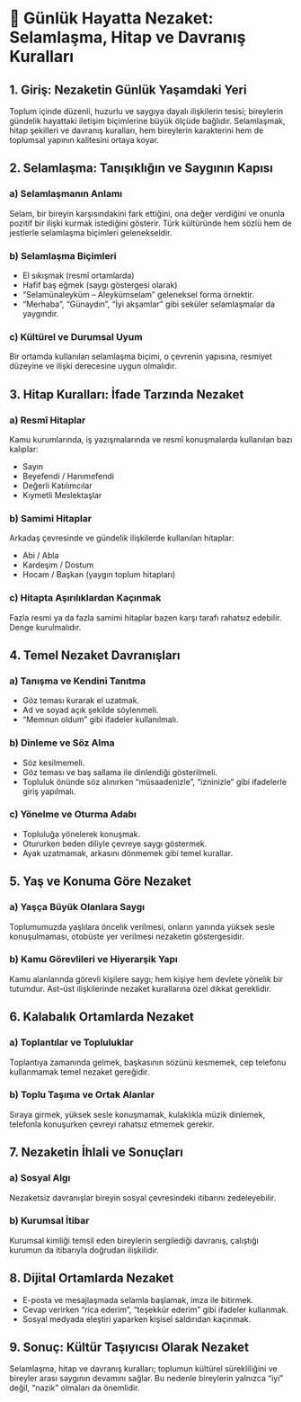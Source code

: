 # 📘 Günlük Hayatta Nezaket: Selamlaşma, Hitap ve Davranış Kuralları

## 1. Giriş: Nezaketin Günlük Yaşamdaki Yeri

Toplum içinde düzenli, huzurlu ve saygıya dayalı ilişkilerin tesisi; bireylerin gündelik hayattaki iletişim biçimlerine büyük ölçüde bağlıdır. Selamlaşmak, hitap şekilleri ve davranış kuralları, hem bireylerin karakterini hem de toplumsal yapının kalitesini ortaya koyar.

## 2. Selamlaşma: Tanışıklığın ve Saygının Kapısı

### a) Selamlaşmanın Anlamı

Selam, bir bireyin karşısındakini fark ettiğini, ona değer verdiğini ve onunla pozitif bir ilişki kurmak istediğini gösterir. Türk kültüründe hem sözlü hem de jestlerle selamlaşma biçimleri gelenekseldir.

### b) Selamlaşma Biçimleri

- El sıkışmak (resmî ortamlarda)
- Hafif baş eğmek (saygı göstergesi olarak)
- “Selamünaleyküm – Aleykümselam” geleneksel forma örnektir.
- “Merhaba”, “Günaydın”, “İyi akşamlar” gibi seküler selamlaşmalar da yaygındır.

### c) Kültürel ve Durumsal Uyum

Bir ortamda kullanılan selamlaşma biçimi, o çevrenin yapısına, resmiyet düzeyine ve ilişki derecesine uygun olmalıdır.

## 3. Hitap Kuralları: İfade Tarzında Nezaket

### a) Resmî Hitaplar

Kamu kurumlarında, iş yazışmalarında ve resmî konuşmalarda kullanılan bazı kalıplar:

- Sayın
- Beyefendi / Hanımefendi
- Değerli Katılımcılar
- Kıymetli Meslektaşlar

### b) Samimi Hitaplar

Arkadaş çevresinde ve gündelik ilişkilerde kullanılan hitaplar:

- Abi / Abla
- Kardeşim / Dostum
- Hocam / Başkan (yaygın toplum hitapları)

### c) Hitapta Aşırılıklardan Kaçınmak

Fazla resmi ya da fazla samimi hitaplar bazen karşı tarafı rahatsız edebilir. Denge kurulmalıdır.

## 4. Temel Nezaket Davranışları

### a) Tanışma ve Kendini Tanıtma

- Göz teması kurarak el uzatmak.
- Ad ve soyad açık şekilde söylenmeli.
- “Memnun oldum” gibi ifadeler kullanılmalı.

### b) Dinleme ve Söz Alma

- Söz kesilmemeli.
- Göz teması ve baş sallama ile dinlendiği gösterilmeli.
- Topluluk önünde söz alınırken “müsaadenizle”, “izninizle” gibi ifadelerle giriş yapılmalı.

### c) Yönelme ve Oturma Adabı

- Topluluğa yönelerek konuşmak.
- Otururken beden diliyle çevreye saygı göstermek.
- Ayak uzatmamak, arkasını dönmemek gibi temel kurallar.

## 5. Yaş ve Konuma Göre Nezaket

### a) Yaşça Büyük Olanlara Saygı

Toplumumuzda yaşlılara öncelik verilmesi, onların yanında yüksek sesle konuşulmaması, otobüste yer verilmesi nezaketin göstergesidir.

### b) Kamu Görevlileri ve Hiyerarşik Yapı

Kamu alanlarında görevli kişilere saygı; hem kişiye hem devlete yönelik bir tutumdur. Ast–üst ilişkilerinde nezaket kurallarına özel dikkat gereklidir.

## 6. Kalabalık Ortamlarda Nezaket

### a) Toplantılar ve Topluluklar

Toplantıya zamanında gelmek, başkasının sözünü kesmemek, cep telefonu kullanmamak temel nezaket gereğidir.

### b) Toplu Taşıma ve Ortak Alanlar

Sıraya girmek, yüksek sesle konuşmamak, kulaklıkla müzik dinlemek, telefonla konuşurken çevreyi rahatsız etmemek gerekir.

## 7. Nezaketin İhlali ve Sonuçları

### a) Sosyal Algı

Nezaketsiz davranışlar bireyin sosyal çevresindeki itibarını zedeleyebilir.

### b) Kurumsal İtibar

Kurumsal kimliği temsil eden bireylerin sergilediği davranış, çalıştığı kurumun da itibarıyla doğrudan ilişkilidir.

## 8. Dijital Ortamlarda Nezaket

- E-posta ve mesajlaşmada selamla başlamak, imza ile bitirmek.
- Cevap verirken “rica ederim”, “teşekkür ederim” gibi ifadeler kullanmak.
- Sosyal medyada eleştiri yaparken kişisel saldırıdan kaçınmak.

## 9. Sonuç: Kültür Taşıyıcısı Olarak Nezaket

Selamlaşma, hitap ve davranış kuralları; toplumun kültürel sürekliliğini ve bireyler arası saygının devamını sağlar. Bu nedenle bireylerin yalnızca “iyi” değil, “nazik” olmaları da önemlidir.
